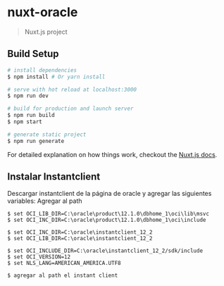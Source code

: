 # nuxt-oracle

> Nuxt.js project

## Build Setup

``` bash
# install dependencies
$ npm install # Or yarn install

# serve with hot reload at localhost:3000
$ npm run dev

# build for production and launch server
$ npm run build
$ npm start

# generate static project
$ npm run generate
```

For detailed explanation on how things work, checkout the [Nuxt.js docs](https://github.com/nuxt/nuxt.js).

## Instalar Instantclient

Descargar instantclient de la página de oracle y agregar las siguientes variables:
Agregar al path

```
$ set OCI_LIB_DIR=C:\oracle\product\12.1.0\dbhome_1\oci\lib\msvc
$ set OCI_INC_DIR=C:\oracle\product\12.1.0\dbhome_1\oci\include

$ set OCI_INC_DIR=C:\oracle\instantclient_12_2
$ set OCI_LIB_DIR=C:\oracle\instantclient_12_2

$ set OCI_INCLUDE_DIR=C:\oracle\instantclient_12_2/sdk/include
$ set OCI_VERSION=12
$ set NLS_LANG=AMERICAN_AMERICA.UTF8

$ agregar al path el instant client
```
